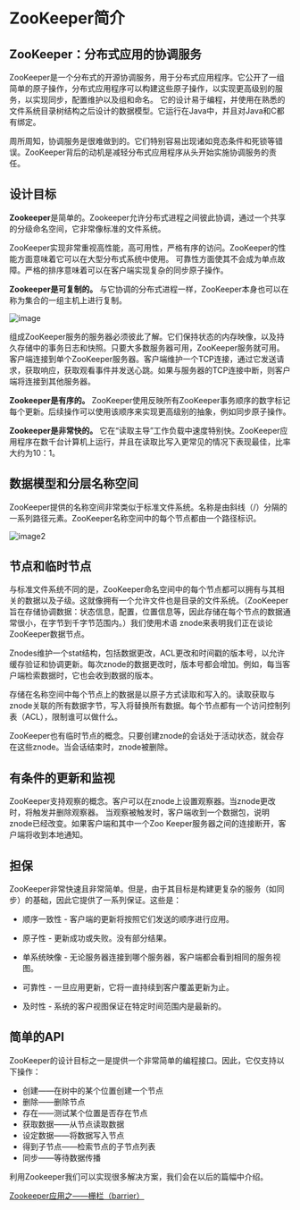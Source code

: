# ZooKeeper简介

## ZooKeeper：分布式应用的协调服务

ZooKeeper是一个分布式的开源协调服务，用于分布式应用程序。它公开了一组简单的原子操作，分布式应用程序可以构建这些原子操作，以实现更高级别的服务，以实现同步，配置维护以及组和命名。
它的设计易于编程，并使用在熟悉的文件系统目录树结构之后设计的数据模型。它运行在Java中，并且对Java和C都有绑定。

周所周知，协调服务是很难做到的。它们特别容易出现诸如竞态条件和死锁等错误。ZooKeeper背后的动机是减轻分布式应用程序从头开始实施协调服务的责任。

## 设计目标

**Zookeeper**是简单的。Zookeeper允许分布式进程之间彼此协调，通过一个共享的分级命名空间，它非常像标准的文件系统。

ZooKeeper实现非常重视高性能，高可用性，严格有序的访问。ZooKeeper的性能方面意味着它可以在大型分布式系统中使用。
可靠性方面使其不会成为单点故障。严格的排序意味着可以在客户端实现复杂的同步原子操作。

**Zookeeper是可复制的。** 与它协调的分布式进程一样，ZooKeeper本身也可以在称为集合的一组主机上进行复制。

![image](http://ouip1glzq.bkt.clouddn.com/20180702150337.png)              

组成ZooKeeper服务的服务器必须彼此了解。它们保持状态的内存映像，以及持久存储中的事务日志和快照。只要大多数服务器可用，ZooKeeper服务就可用。
客户端连接到单个ZooKeeper服务器。客户端维护一个TCP连接，通过它发送请求，获取响应，获取观看事件并发送心跳。如果与服务器的TCP连接中断，则客户端将连接到其他服务器。

**Zookeeper是有序的。** ZooKeeper使用反映所有ZooKeeper事务顺序的数字标记每个更新。后续操作可以使用该顺序来实现更高级别的抽象，例如同步原子操作。

**Zookeeper是非常快的。** 它在“读取主导”工作负载中速度特别快。ZooKeeper应用程序在数千台计算机上运行，​​并且在读取比写入更常见的情况下表现最佳，比率大约为10：1。

## 数据模型和分层名称空间

ZooKeeper提供的名称空间非常类似于标准文件系统。名称是由斜线（/）分隔的一系列路径元素。ZooKeeper名称空间中的每个节点都由一个路径标识。

![image2](http://ouip1glzq.bkt.clouddn.com/blog/20180702151527.png)

## 节点和临时节点

与标准文件系统不同的是，ZooKeeper命名空间中的每个节点都可以拥有与其相关的数据以及子级。这就像拥有一个允许文件也是目录的文件系统。（ZooKeeper旨在存储协调数据：状态信息，配置，位置信息等，因此存储在每个节点的数据通常很小，在字节到千字节范围内。）我们使用术语 znode来表明我们正在谈论ZooKeeper数据节点。
   
Znodes维护一个stat结构，包括数据更改，ACL更改和时间戳的版本号，以允许缓存验证和协调更新。每次znode的数据更改时，版本号都会增加。例如，每当客户端检索数据时，它也会收到数据的版本。
   
存储在名称空间中每个节点上的数据是以原子方式读取和写入的。读取获取与znode关联的所有数据字节，写入将替换所有数据。每个节点都有一个访问控制列表（ACL），限制谁可以做什么。
   
ZooKeeper也有临时节点的概念。只要创建znode的会话处于活动状态，就会存在这些znode。当会话结束时，znode被删除。

## 有条件的更新和监视
 
ZooKeeper支持观察的概念。客户可以在znode上设置观察器。当znode更改时，将触发并删除观察器。
当观察被触发时，客户端收到一个数据包，说明znode已经改变。如果客户端和其中一个Zoo Keeper服务器之间的连接断开，客户端将收到本地通知。

## 担保

ZooKeeper非常快速且非常简单。但是，由于其目标是构建更复杂的服务（如同步）的基础，因此它提供了一系列保证。这些是：

* 顺序一致性 - 客户端的更新将按照它们发送的顺序进行应用。

* 原子性 - 更新成功或失败。没有部分结果。

* 单系统映像 - 无论服务器连接到哪个服务器，客户端都会看到相同的服务视图。

* 可靠性 - 一旦应用更新，它将一直持续到客户覆盖更新为止。

* 及时性 - 系统的客户视图保证在特定时间范围内是最新的。

## 简单的API

ZooKeeper的设计目标之一是提供一个非常简单的编程接口。因此，它仅支持以下操作：

* 创建——在树中的某个位置创建一个节点
* 删除——删除节点
* 存在——测试某个位置是否存在节点
* 获取数据——从节点读取数据
* 设定数据——将数据写入节点
* 得到子节点——检索节点的子节点列表
* 同步——等待数据传播

利用Zookeeper我们可以实现很多解决方案，我们会在以后的篇幅中介绍。

[Zookeeper应用之——栅栏（barrier）](/zookeeper-barrier/zookeeper-barrier.md)
